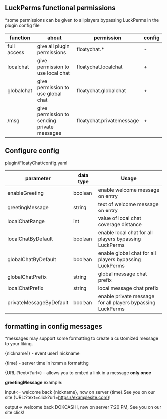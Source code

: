 ## LuckPerms functional permissions
*some permissions can be given to all players bypassing LuckPerms in the plugin config file

| function      | about | permission     |config|
| ------------- | ---------------------------------- |-----------------------|----------|
| full access   | give all plugin permissions        | floatychat.*          |-|
| localchat     | give permission to use local chat  | floatychat.localchat  |+|
| globalchat    | give permission to use global chat | floatychat.globalchat |+|
| /msg          | give permission to sending private messages| floatychat.privatemessage|+|


## Configure config
plugin/FloatyChat/config.yaml

|parameter|data type|Usage|
|---------|---------|-|
| enableGreeting    | boolean | enable welcome message on entry |
| greetingMessage   | string  | text of welcome message on entry |
| localChatRange    | int     | value of local chat coverage distance |
| localChatByDefault| boolean | enable local chat for all players bypassing LuckPerms|
|globalChatByDefault| boolean | enable global chat for all players bypassing LuckPerms|
| globalChatPrefix  | string  | global message chat prefix|
| localChatPrefix   | string  | local message chat prefix|
| privateMessageByDefault| boolean| enable private message for all players bypassing LuckPerms |


## formatting in config messages
*messages may support some formatting to create a customized message to your liking.


{nickname1} - event user1 nickname

{time} - server time in h:mm a formatting

{URL:?text=?url=} - allows you to embed a link in a message **only once**


__greetingMessage__ example:

input<= welcome back {nickname}, now on server {time}.See you on our site {URL:?text=click?url=https://examplesite.com}!

output=> welcome back DOKOASHI, now on server 7:20 PM, See you on our site click!